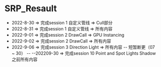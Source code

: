 # SRP_Resault
- 2022-8-30 => 完成session 1 自定义管线 => Cull部分
- 2022-8-31 => 完成session 1 自定义管线 => 所有内容
- 2022-9-01 => 完成session 2 DrawCall => GPU Instancing
- 2022-9-02 => 完成session 2 DrawCall => 所有内容
- 2022-9-06 => 完成session 3 Direction Light => 所有内容
-- 短暂断更（07 ~ 30） --
--202209-30 => 完成session 10 Point and Spot Lights Shadow 之前所有内容
